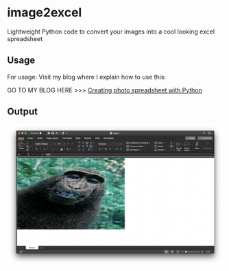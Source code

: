 # image2excel
Lightweight Python code to convert your images into a cool looking excel spreadsheet

## Usage
For usage: Visit my blog where I explain how to use this:

GO TO MY BLOG HERE >>> [Creating photo spreadsheet with Python](https://vulcancoder.com/2019/11/02/how-to-create-a-photo-excel-spreadsheet-in-python/)

## Output
![output](output.png "Zoomed out Excel Spreadsheet")